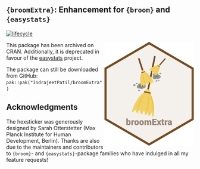 
<!-- README.md is generated from README.Rmd. Please edit that file -->

## `{broomExtra}`: Enhancement for `{broom}` and `{easystats}`

[![lifecycle](https://img.shields.io/badge/lifecycle-deprecated-red.svg)](https://lifecycle.r-lib.org/articles/stages.html#deprecated)

<img src="man/figures/logo.png" align="right" width="240" />

<!-- The goal of `{broomExtra}` is to provide helper functions that assist in data -->
<!-- analysis workflows involving regression analyses. The goal is to combine the -->
<!-- functionality offered by different set of packages through a common syntax to -->
<!-- return tidy tibbles containing model parameters and summaries. -->
<!-- It combines functionality from `{broom}` and `{easystats}` ecosystems, and this package has the -->
<!-- following advantages over the underlying individual packages (see examples -->
<!-- below for concrete instantiations of these benefits): -->
<!--   - Covers more number of regression models than these individual packages. -->
<!--   - If possible to compute, the output tibbles contains a *p*-value column. -->
<!--   - More robust to extraneous input arguments that might sometimes cause -->
<!--     problems for the underlying methods. -->
<!--   - Follows consistent `{tidymodels}` column-naming schema. -->
<!--   - Returns a more comprehensive model performance measure summary. -->
<!-- If you want to add support for a regression model, the natural place to do this -->
<!-- would be to contribute either to `{broom}` or to `{parameters}`. -->

This package has been archived on CRAN. Additionally, it is deprecated
in favour of the [easystats](https://easystats.github.io/easystats/)
project.

The package can still be downloaded from GitHub:
`pak::pak("IndrajeetPatil/broomExtra")`

<!-- ## Lifecycle -->
<!-- Function | Lifecycle -->
<!-- ------------------------ | -----  -->
<!-- `tidy_parameters` | [![lifecycle](https://img.shields.io/badge/lifecycle-stable-brightgreen.svg)](https://lifecycle.r-lib.org/articles/stages.html) -->
<!-- `glance_performance` | [![lifecycle](https://img.shields.io/badge/lifecycle-stable-brightgreen.svg)](https://lifecycle.r-lib.org/articles/stages.html) -->
<!-- `tidy`, `glance`, `augment` | [![lifecycle](https://img.shields.io/badge/lifecycle-stable-brightgreen.svg)](https://lifecycle.r-lib.org/articles/stages.html) -->
<!-- `grouped_tidy`, `grouped_glance`, `grouped_augment` | [![lifecycle](https://img.shields.io/badge/lifecycle-stable-brightgreen.svg)](https://lifecycle.r-lib.org/articles/stages.html) -->
<!-- ## Hybrid generics -->
<!-- The `{broom}`-family of packages are not the only ones which return such tidy -->
<!-- summaries for model parameters and model performance. The `{easystats}`-family of -->
<!-- packages also provide similar functions, more specifically -->
<!-- [parameters](https://easystats.github.io/parameters/) and -->
<!-- [performance](https://easystats.github.io/performance/). Sometimes the `{broom}` -->
<!-- packages might not contain a `tidy`/`glance` method for a given regression -->
<!-- object, while `{easystats}` packages would and *vice versa*.  -->
<!-- The hybrid functions in `{broomExtra}` make it easy to retrieve these summaries -->
<!-- with the appropriate method and do so robustly: -->
<!--   - `broom::tidy` + `parameters::model_parameters` = -->
<!--     `broomExtra::tidy_parameters` -->
<!--   - `broom::glance` + `performance::model_performance` = -->
<!--     `broomExtra::glance_performance` -->
<!-- Benefits of using hybrid generics -->
<!-- - The `tidy_parameters` will return a model summary either from `broomExtra::tidy` -->
<!-- or `parameters::model_parameters`, so you get best of the both worlds. -->
<!-- - These functions are robust such that they won't fail if the `...` contains -->
<!-- misspecified arguments. This makes these functions much easier to work with while writing wrapper -->
<!-- functions around `broomExtra::tidy` or `parameters::model_parameters`. -->
<!-- ## Generic functions -->
<!-- Currently, `S3` methods for mixed-effects model objects are included in the -->
<!-- `{broom.mixed}` package, while the rest of the object classes are included in the -->
<!-- `{broom}` package. This means that you constantly need to keep track of the class -->
<!-- of the object (e.g., "if it is `merMod` object, use -->
<!-- `broom.mixed::tidy()`/`broom.mixed::glance()`/`broom.mixed::augment()`, but if -->
<!-- it is `polr` object, use `broom::tidy()`/`broom::glance()`/`broom::augment()`"). -->
<!-- Using generics from `{broomExtra}` means you no longer have to worry about this, -->
<!-- as calling `broomExtra::tidy()`/`broomExtra::glance()`/`broomExtra::augment()` -->
<!-- will search the appropriate method from these two packages and return the -->
<!-- results. -->
<!-- #### tidy dataframe -->
<!-- Let's get a tidy tibble back containing results from various regression models. -->
<!-- ```{r tidy, error = TRUE} -->
<!-- set.seed(123) -->
<!-- library(lme4) -->
<!-- library(ordinal) -->
<!-- library(broomExtra) -->
<!-- library(dplyr) -->
<!-- ## mixed-effects models (`{broom.mixed}` will be used) -->
<!-- lmm.mod <- lmer(Reaction ~ Days + (Days | Subject), sleepstudy) -->
<!-- broomExtra::tidy(x = lmm.mod, effects = "fixed") -->
<!-- ## linear model (`{broom}` will be used) -->
<!-- lm.mod <- lm(Reaction ~ Days, sleepstudy) -->
<!-- broomExtra::tidy(lm.mod, conf.int = TRUE) -->
<!-- ## another example with `{broom}` -->
<!-- ## cumulative Link Models -->
<!-- clm.mod <- clm(rating ~ temp * contact, data = wine) -->
<!-- broomExtra::tidy(x = clm.mod, exponentiate = TRUE) -->
<!-- ## unsupported object (the function will return `NULL` in such cases) -->
<!-- broomExtra::tidy(list(1, c("x", "y"))) -->
<!-- ``` -->
<!-- #### model summaries -->
<!-- Getting a `tibble` containing model summary and other performance measures. -->
<!-- ```{r glance, error = TRUE} -->
<!-- set.seed(123) -->
<!-- library(lme4) -->
<!-- library(ordinal) -->
<!-- ## mixed-effects model -->
<!-- lmm.mod <- lmer(Reaction ~ Days + (Days | Subject), sleepstudy) -->
<!-- broomExtra::glance(lmm.mod) -->
<!-- ## linear model -->
<!-- lm.mod <- lm(Reaction ~ Days, sleepstudy) -->
<!-- broomExtra::glance(lm.mod) -->
<!-- ## another example with `{broom}` -->
<!-- ## cumulative Link Models -->
<!-- clm.mod <- clm(rating ~ temp * contact, data = wine) -->
<!-- broomExtra::glance(clm.mod) -->
<!-- ## in case no glance method is available (`NULL` will be returned) -->
<!-- broomExtra::glance(acf(lh, plot = FALSE)) -->
<!-- ``` -->
<!-- #### augmented dataframe -->
<!-- Getting a `tibble` by augmenting data with information from an object. -->
<!-- ```{r augment, error = TRUE} -->
<!-- set.seed(123) -->
<!-- library(lme4) -->
<!-- library(ordinal) -->
<!-- ## mixed-effects model -->
<!-- lmm.mod <- lmer(Reaction ~ Days + (Days | Subject), sleepstudy) -->
<!-- broomExtra::augment(lmm.mod) -->
<!-- ## linear model -->
<!-- lm.mod <- lm(Reaction ~ Days, sleepstudy) -->
<!-- broomExtra::augment(lm.mod) -->
<!-- ## another example with `{broom}` -->
<!-- ## cumulative Link Models -->
<!-- clm.mod <- clm(rating ~ temp * contact, data = wine) -->
<!-- broomExtra::augment(x = clm.mod, newdata = wine, type.predict = "prob") -->
<!-- ## in case no augment method is available (`NULL` will be returned) -->
<!-- broomExtra::augment(stats::anova(stats::lm(wt ~ am, mtcars))) -->
<!-- ``` -->
<!-- ## `grouped_` variants of generics -->
<!-- `grouped` variants of the generic functions (`tidy`, `glance`, and `augment`) -->
<!-- make it easy to execute the same analysis for all combinations of grouping -->
<!-- variable(s) in a dataframe. Currently, these functions work only for methods -->
<!-- that depend on a `data` argument (e.g., `stats::lm`), but not for functions that -->
<!-- don't (e.g., `stats::prop.test()`). -->
<!-- #### `grouped_tidy` -->
<!-- ```{r grouped_tidy} -->
<!-- ## to speed up computation, let's use only 50% of the data -->
<!-- set.seed(123) -->
<!-- library(lme4) -->
<!-- library(ggplot2) -->
<!-- library(broomExtra) -->
<!-- ## linear model (tidy analysis across grouping combinations) -->
<!-- grouped_tidy( -->
<!--   data = sample_frac(ggplot2::diamonds, size = 0.5), -->
<!--   grouping.vars = c(cut, color), -->
<!--   formula = price ~ carat - 1, -->
<!--   ..f = stats::lm, -->
<!--   na.action = na.omit, -->
<!--   tidy.args = list(quick = TRUE) -->
<!-- ) -->
<!-- ## linear mixed effects model (tidy analysis across grouping combinations) -->
<!-- grouped_tidy( -->
<!--   data = sample_frac(ggplot2::diamonds, size = 0.5), -->
<!--   grouping.vars = cut, -->
<!--   ..f = lme4::lmer, -->
<!--   formula = price ~ carat + (carat | color) - 1, -->
<!--   control = lme4::lmerControl(optimizer = "bobyqa"), -->
<!--   tidy.args = list(conf.int = TRUE, conf.level = 0.99) -->
<!-- ) -->
<!-- ``` -->
<!-- #### `grouped_glance` -->
<!-- ```{r grouped_glance} -->
<!-- ## to speed up computation, let's use only 50% of the data -->
<!-- set.seed(123) -->
<!-- ## linear model (model summaries across grouping combinations) -->
<!-- grouped_glance( -->
<!--   data = sample_frac(ggplot2::diamonds, size = 0.5), -->
<!--   grouping.vars = c(cut, color), -->
<!--   formula = price ~ carat - 1, -->
<!--   ..f = stats::lm, -->
<!--   na.action = na.omit -->
<!-- ) -->
<!-- ## linear mixed effects model (model summaries across grouping combinations) -->
<!-- grouped_glance( -->
<!--   data = sample_frac(ggplot2::diamonds, size = 0.5), -->
<!--   grouping.vars = cut, -->
<!--   ..f = lme4::lmer, -->
<!--   formula = price ~ carat + (carat | color) - 1, -->
<!--   control = lme4::lmerControl(optimizer = "bobyqa") -->
<!-- ) -->
<!-- ``` -->
<!-- #### `grouped_augment` -->
<!-- ```{r grouped_augment} -->
<!-- ## to speed up computation, let's use only 50% of the data -->
<!-- set.seed(123) -->
<!-- ## linear model -->
<!-- grouped_augment( -->
<!--   data = ggplot2::diamonds, -->
<!--   grouping.vars = c(cut, color), -->
<!--   ..f = stats::lm, -->
<!--   formula = price ~ carat - 1 -->
<!-- ) -->
<!-- ## linear mixed-effects model -->
<!-- grouped_augment( -->
<!--   data = sample_frac(ggplot2::diamonds, size = 0.5), -->
<!--   grouping.vars = cut, -->
<!--   ..f = lme4::lmer, -->
<!--   formula = price ~ carat + (carat | color) - 1, -->
<!--   control = lme4::lmerControl(optimizer = "bobyqa") -->
<!-- ) -->
<!-- ``` -->

## Acknowledgments

The hexsticker was generously designed by Sarah Otterstetter (Max Planck
Institute for Human Development, Berlin). Thanks are also due to the
maintainers and contributors to `{broom}`- and `{easystats}`-package
families who have indulged in all my feature requests!
